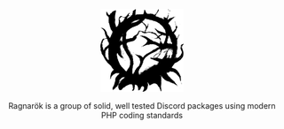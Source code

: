 <p align="center">
    <img src="https://github.com/dc-Ragnarok/.github/raw/main/profile/assets/logo.svg" height="150px">
</p>

<p align="center">Ragnarök is a group of solid, well tested Discord packages using modern PHP coding standards</p>
